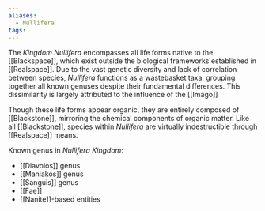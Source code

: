 ```yaml
---
aliases:
  - Nullifera
tags:
---
```

The *Kingdom Nullifera* encompasses all life forms native to the [[Blackspace]], which exist outside the biological frameworks established in [[Realspace]]. Due to the vast genetic diversity and lack of correlation between species, *Nullifera* functions as a wastebasket taxa, grouping together all known genuses despite their fundamental differences. This dissimilarity is largely attributed to the influence of the [[Imago]]

Though these life forms appear organic, they are entirely composed of [[Blackstone]], mirroring the chemical components of organic matter. Like all [[Blackstone]], species within *Nullifera* are virtually indestructible through [[Realspace]] means.

Known genus in *Nullifera Kingdom*:  
- [[Diavolos]] genus
- [[Maniakos]] genus
- [[Sanguis]] genus
- [[Fae]]
- [[Nanite]]-based entities